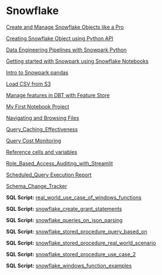 # Snowflake

[Create and Manage Snowflake Objects like a Pro](https://github.com/vineetprasad19/snowflake/blob/main/Create%20and%20Manage%20Snowflake%20Objects%20like%20a%20Pro/Create%20and%20Manage%20Snowflake%20Objects%20like%20a%20Pro.ipynb)  
  
[Creating Snowflake Object using Python API](https://github.com/vineetprasad19/snowflake/blob/main/Creating%20Snowflake%20Object%20using%20Python%20API/Creating%20Snowflake%20Object%20using%20Python%20API.ipynb)  

[Data Engineering Pipelines with Snowpark Python](https://github.com/vineetprasad19/snowflake/blob/main/Data%20Engineering%20Pipelines%20with%20Snowpark%20Python/Data%20Engineering%20Pipelines%20with%20Snowpark%20Python.ipynb)  

[Getting started with Snowpark using Snowflake Notebooks](https://github.com/vineetprasad19/snowflake/blob/main/Getting%20started%20with%20Snowpark%20using%20Snowflake%20Notebooks/Getting%20Started%20with%20Snowpark%20using%20Snowflake%20notebooks.ipynb)

[Intro to Snowpark pandas](https://github.com/vineetprasad19/snowflake/blob/main/Intro%20to%20Snowpark%20pandas/Intro%20to%20Snowpark%20pandas.ipynb)

[Load CSV from S3](https://github.com/vineetprasad19/snowflake/blob/main/Load%20CSV%20from%20S3/Load%20CSV%20from%20S3.ipynb)

[Manage features in DBT with Feature Store](https://github.com/vineetprasad19/snowflake/blob/main/Manage%20features%20in%20DBT%20with%20Feature%20Store/Manage%20features%20in%20DBT%20with%20Feature%20Store.ipynb)

[My First Notebook Project](https://github.com/vineetprasad19/snowflake/blob/main/My%20First%20Notebook%20Project/My%20First%20Notebook%20Project.ipynb)

[Navigating and Browsing Files](https://github.com/vineetprasad19/snowflake/blob/main/Navigating%20and%20Browsing%20Files/Navigating%20and%20Browsing%20Files.ipynb)

[Query_Caching_Effectiveness](https://github.com/vineetprasad19/snowflake/blob/main/Query_Caching_Effectiveness/Query_Caching_Effectiveness.ipynb)

[Query Cost Monitoring](https://github.com/vineetprasad19/snowflake/blob/main/Query_Cost_Monitoring/Query_Cost_Monitoring.ipynb)

[Reference cells and variables](https://github.com/vineetprasad19/snowflake/blob/main/Reference%20cells%20and%20variables/Reference%20cells%20and%20variables.ipynb)

[Role_Based_Access_Auditing_with_Streamlit](https://github.com/vineetprasad19/snowflake/blob/main/Role_Based_Access_Auditing_with_Streamlit/Role_Based_Access_Auditing_with_Streamlit.ipynb)

[Scheduled_Query Execution Report](https://github.com/vineetprasad19/snowflake/blob/main/Scheduled_Query_Execution_Report/Scheduled_Query_Execution_Report.ipynb)

[Schema_Change_Tracker](https://github.com/vineetprasad19/snowflake/blob/main/Schema_Change_Tracker/Schema_Change_Tracker.ipynb)

**SQL Script:** [real_world_use_case_of_windows_functions](https://github.com/vineetprasad19/snowflake/blob/main/real_world_use_case_of_windows_functions.sql)

**SQL Script:** [snowflake_create_grant_statements](https://github.com/vineetprasad19/snowflake/blob/main/snowflake_create_grant_statements.sql)

**SQL Script:** [snowflake_queries_on_json_parsing](https://github.com/vineetprasad19/snowflake/blob/main/snowflake_queries_on_json_parsing.sql)

**SQL Script:** [snowflake_stored_procedure_query_based_on](https://github.com/vineetprasad19/snowflake/blob/main/snowflake_stored_procedure_query_based_on_real_scenario.sql)

**SQL Script:** [snowflake_stored_procedure_real_world_scenario](https://github.com/vineetprasad19/snowflake/blob/main/snowflake_stored_procedure_real_world_scenario.sql)

**SQL Script:** [snowflake_stored_procedure_use_case_2](https://github.com/vineetprasad19/snowflake/blob/main/snowflake_stored_procedure_use_case_2.sql)

**SQL Script:** [snowflake_windows_function_examples](https://github.com/vineetprasad19/snowflake/blob/main/snowflake_windows_function_examples.sql)
